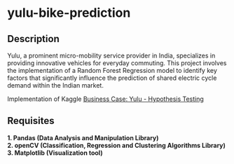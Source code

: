 # yulu-bike-prediction
## Description
Yulu, a prominent micro-mobility service provider in India, specializes in providing innovative vehicles for everyday commuting. This project involves the implementation of a Random Forest Regression model to identify key factors that significantly influence the prediction of shared electric cycle demand within the Indian market.

Implementation of Kaggle [Business Case: Yulu - Hypothesis Testing]([http://www.openu.ac.il/home/hassner/projects/cnn_agegender/CNN_AgeGenderEstimation.pdf](https://www.kaggle.com/datasets/ranitsarkar01/yulu-bike-sharing-data)https://www.kaggle.com/datasets/ranitsarkar01/yulu-bike-sharing-data)

## Requisites
__1. Pandas (Data Analysis and Manipulation Library)__  
__2. openCV (Classification, Regression and Clustering Algorithms Library)__
__3. Matplotlib (Visualization tool)__
